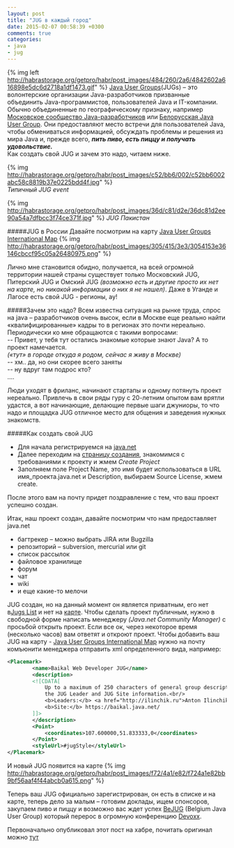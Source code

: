 ```yaml
---
layout: post
title: "JUG в каждый город"
date: 2015-02-07 00:58:39 +0300
comments: true
categories:
- java
- jug
---
```


{% img left http://habrastorage.org/getpro/habr/post_images/484/260/2a6/4842602a616898e5dc6d2718a1df1473.gif" %}
[Java User Groups](http://en.wikipedia.org/wiki/Java_User_Group")(JUGs) – это волонтерские организации Java-разработчиков призванные объединить Java-программистов, пользователей Java и IT-компании. Обычно объединенные по географическому признаку, например [Московское сообщество Java-разработчиков](http://jug.msk.ru) или [Белорусская Java User Group](http://www.belarusjug.org)</a>. Они предоставляют место встречи для пользователей Java, чтобы обмениваться информацией, обсуждать проблемы и решения из мира Java и, прежде всего, **_пить пиво, есть пиццу и получать удовольствие._**    
Как создать свой JUG и зачем это надо, читаем ниже.
<!-- more -->
{% img http://habrastorage.org/getpro/habr/post_images/c52/bb6/002/c52bb6002abc58c8819b37e0225bdd4f.jpg" %}  
*Типичный JUG event*

{% img http://habrastorage.org/getpro/habr/post_images/36d/c81/d2e/36dc81d2ee90a54a7dfbcc3f74ce371f.jpg" %}
*JUG Пакистан*

#####JUG в России
Давайте посмотрим на карту [Java User Groups International Map](https://www.java.net/jug-profile-map)
{% img http://habrastorage.org/getpro/habr/post_images/305/415/3e3/3054153e36146cbccf95c05a26480975.png" %}

Лично мне становится обидно, получается, на всей огромной территории нашей страны существует только Московский JUG, Питерский JUG и Омский JUG *(возможно есть и другие просто их нет на карте, но никакой информации о них я не нашел)*. Даже в Уганде и Лагосе есть свой JUG - регионы, ау!

#####Зачем это надо?
Всем известна ситуация на рынке труда, спрос на java – разработчиков очень высок, если в Москве еще реально найти «квалифицированные» кадры то в регионах это почти нереально. 
Периодически ко мне обращаются с такими вопросами:   
-- Привет, у тебя тут остались знакомые которые знают Java? А то проект намечается.  
*(«тут» в городе откуда я родом, сейчас я живу в Москве)*  
--  хм.. да, но они скорее всего заняты  
--  ну вдруг там подрос кто?  
….  

Люди уходят в фриланс, начинают стартапы и одному потянуть проект нереально. Привлечь в свои ряды гуру с 20-летним опытом вам врятли удастся, а вот начинающие, делающие первые шаги джуниоры, то что надо и площадка JUG отличное место для общения и заведения нужных знакомств.

#####Как создать свой JUG

* Для начала регистрируемся на [java.net](java.net)
* Далее переходим на [страницу создания](https://www.java.net//request_project.csp), знакомимся с требованиями к проекту и жмем *Create Project*
* Заполняем поле Project Name, это имя будет использоваться в URL имя_проекта.java.net и Description, выбираем Source License, жмем create.

После этого вам на почту придет поздравление с тем, что ваш проект успешно создан.

Итак, наш проект создан, давайте посмотрим что нам предоставляет java.net

   - багтрекер – можно выбрать JIRA или Bugzilla
   - репозиторий – subversion, mercurial или git
   - список рассылок
   - файловое хранилище
   - форум
   - чат
   - wiki
   - и еще какие-то мелочи

JUG создан, но на данный момент он является приватным, его нет в[Jugs List](https://www.java.net/jugs-list-alphabetical) и нет на [карте](https://www.java.net/jug-profile-map). Чтобы сделать проект публичным, нужно в свободной форме написать менеджеру *(Java.net Community Manager)* с просьбой открыть проект. Если все ок, через некоторое время (несколько часов) вам ответят и откроют проект.
Чтобы добавить ваш JUG на карту - [Java User Groups International Map](https://www.java.net/jug-profile-map) нужно на почту комъюнити менеджера отправить xml определенного вида, например:

``` xml
<Placemark>
        <name>Baikal Web Developer JUG</name>
        <description>
        <![CDATA[ 
            Up to a maximum of 250 characters of general group description text can precede
            the JUG Leader and JUG Site information.<br/>
            <b>Leaders:</b> <a href="http://ilinchik.ru">Anton Ilinchik</a> <br/>
            <b>Site:</b> https://baikal.java.net/
        ]]>
        </description>
        <Point>
            <coordinates>107.600000,51.833333,0</coordinates>
        </Point>
        <styleUrl>#jugStyle</styleUrl>
</Placemark>
```
И новый JUG появится на карте
{% img http://habrastorage.org/getpro/habr/post_images/f72/4a1/e82/f724a1e82bb9bf56aaf4f44abcb0a615.png" %}

Теперь ваш JUG официально зарегистрирован, он есть в списке и на карте, теперь дело за малым – готовим доклады, ищем спонсоров, закупаем пиво и пиццу и возможно вас ждет успех [BeJUG](www.bejug.org) (Belgium Java User Group) который перерос в огромную конференцию [Devoxx](http://www.devoxx.com/).  

Первоначально опубликовал этот пост на хабре, почитать оригинал можно [тут](http://habrahabr.ru/post/198910/) 

